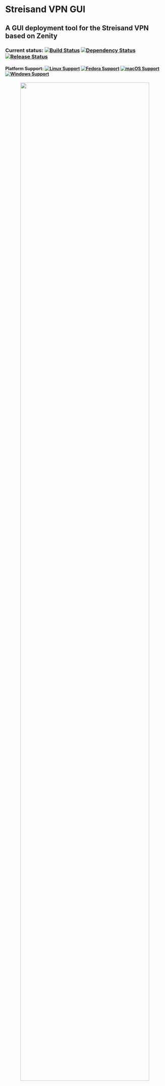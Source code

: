 # Streisand VPN GUI
## A GUI deployment tool for the Streisand VPN based on Zenity
### Current status: [![Build Status](https://img.shields.io/badge/Build-Passing-brightgreen.svg)](https://travis-ci.org/ipat8/Streisand-VPN-GUI) [![Dependency Status](https://img.shields.io/badge/Dependencies-Manual%20--%20Pending%20Automation-orange.svg)](https://github.com/ipat8/Streisand-VPN-GUI) [![Release Status](https://img.shields.io/badge/Release%20Status-Alpha-blue.svg)](https://github.com/ipat8/Streisand-VPN-GUI)
#### Platform Support: [![Linux Support](https://img.shields.io/badge/Debian%20Based%20Linux-Yes-brightgreen.svg)](https://github.com/ipat8/Streisand-VPN-GUI) [![Fedora Support](https://img.shields.io/badge/Fedora%20Based%20Linux-Pending-orange.svg)](https://github.com/ipat8/Streisand-VPN-GUI) [![macOS Support](https://img.shields.io/badge/macOS-Homebrew-blue.svg)](https://github.com/ipat8/Streisand-VPN-GUI) [![Windows Support](https://img.shields.io/badge/Windows-No-red.svg)](https://github.com/ipat8/Streisand-VPN-GUI)
<p align="center">
<img src="http://i.imgur.com/QGRzNdS.png" width="90%"></img>
</p>
